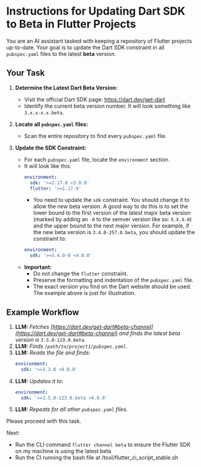 # Instructions for Updating Dart SDK to Beta in Flutter Projects

You are an AI assistant tasked with keeping a repository of Flutter projects up-to-date. Your goal is to update the Dart SDK constraint in all `pubspec.yaml` files to the latest **beta** version.

## Your Task

1.  **Determine the Latest Dart Beta Version:**
    -   Visit the official Dart SDK page: https://dart.dev/get-dart
    -   Identify the current beta version number. It will look something like `3.x.x-x.x.beta`.

2.  **Locate all `pubspec.yaml` files:**
    -   Scan the entire repository to find every `pubspec.yaml` file.

3.  **Update the SDK Constraint:**
    -   For each `pubspec.yaml` file, locate the `environment` section.
    -   It will look like this:
        ```yaml
        environment:
          sdk: '>=2.17.0 <3.0.0'
          flutter: '>=1.17.0'
        ```
        -   You need to update the `sdk` constraint. You should change it to allow the new beta version. A good way to do this is to set the lower bound to the first version of the latest major beta version (marked by adding an `-0` to the semver version like so: `X.X.X-0`) and the upper bound to the next major version. For example, if the new beta version is `3.4.0-257.0.beta`, you should update the constraint to:
        ```yaml
        environment:
          sdk: '>=3.4.0-0 <4.0.0'
        ```
    -   **Important:**
        -   Do not change the `flutter` constraint.
        -   Preserve the formatting and indentation of the `pubspec.yaml` file.
        -   The exact version you find on the Dart website should be used. The example above is just for illustration.

## Example Workflow

1.  **LLM:** *Fetches [https://dart.dev/get-dart#beta-channel](https://dart.dev/get-dart#beta-channel) and finds the latest beta version is `3.5.0-123.0.beta`.*
2.  **LLM:** *Finds `/path/to/project1/pubspec.yaml`.*
3.  **LLM:** *Reads the file and finds:*
    ```yaml
    environment:
      sdk: '>=3.3.0 <4.0.0'
    ```
4.  **LLM:** *Updates it to:*
    ```yaml
    environment:
      sdk: '>=3.5.0-123.0.beta <4.0.0'
    ```
5.  **LLM:** *Repeats for all other `pubspec.yaml` files.*

Please proceed with this task.


Next: 

- Run the CLI command `flutter channel beta` to ensure the Flutter SDK on my machine is using the latest beta
- Run the CI running the bash file at /tool/flutter_ci_script_stable.sh